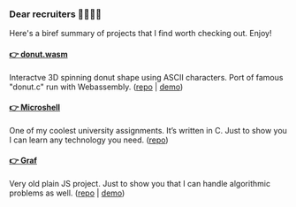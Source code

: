 ### Dear recruiters 👩‍💼👨‍💼	
Here's a biref summary of projects that I find worth checking out.
Enjoy!
#### [👉 donut.wasm](https://github.com/remes2000/donut.wasm)
Interactve 3D spinning donut shape using ASCII characters. Port of famous "donut.c" run with Webassembly. ([repo](https://github.com/remes2000/donut.wasm) | [demo](https://donut.nieruchalski.dev))
#### [👉 Microshell](https://github.com/remes2000/microshell)
One of my coolest university assignments. It’s written in C. Just to show you I can learn any technology you need.
([repo](https://github.com/remes2000/microshell))
#### [👉 Graf](https://github.com/remes2000/graf)
Very old plain JS project. Just to show you that I can handle algorithmic problems as well.
 ([repo](https://github.com/remes2000/graf) | [demo](https://graf.nieruchalski.pl/))
